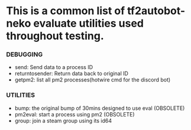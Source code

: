# This is a common list of tf2autobot-neko evaluate utilities used throughout testing.
### DEBUGGING 
- send: Send data to a process ID
- returntosender: Return data back to original ID
- getpm2: list all pm2 processes(hotwire cmd for the discord bot)

### UTILITIES
- bump: the original bump of 30mins designed to use eval (OBSOLETE)
- pm2eval: start a process using pm2 (OBSOLETE)
- group: join a steam group using its id64